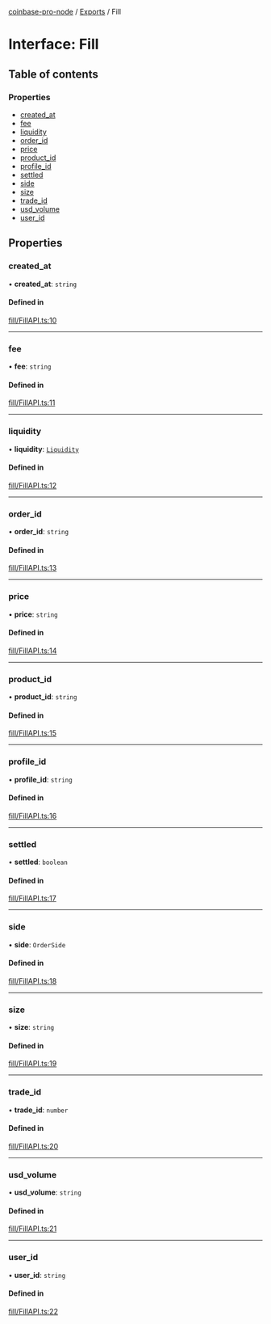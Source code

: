 [coinbase-pro-node](../README.md) / [Exports](../modules.md) / Fill

# Interface: Fill

## Table of contents

### Properties

- [created_at](Fill.md#created_at)
- [fee](Fill.md#fee)
- [liquidity](Fill.md#liquidity)
- [order_id](Fill.md#order_id)
- [price](Fill.md#price)
- [product_id](Fill.md#product_id)
- [profile_id](Fill.md#profile_id)
- [settled](Fill.md#settled)
- [side](Fill.md#side)
- [size](Fill.md#size)
- [trade_id](Fill.md#trade_id)
- [usd_volume](Fill.md#usd_volume)
- [user_id](Fill.md#user_id)

## Properties

### created_at

• **created_at**: `string`

#### Defined in

[fill/FillAPI.ts:10](https://github.com/bennycode/coinbase-pro-node/blob/48475f6/src/fill/FillAPI.ts#L10)

---

### fee

• **fee**: `string`

#### Defined in

[fill/FillAPI.ts:11](https://github.com/bennycode/coinbase-pro-node/blob/48475f6/src/fill/FillAPI.ts#L11)

---

### liquidity

• **liquidity**: [`Liquidity`](../enums/Liquidity.md)

#### Defined in

[fill/FillAPI.ts:12](https://github.com/bennycode/coinbase-pro-node/blob/48475f6/src/fill/FillAPI.ts#L12)

---

### order_id

• **order_id**: `string`

#### Defined in

[fill/FillAPI.ts:13](https://github.com/bennycode/coinbase-pro-node/blob/48475f6/src/fill/FillAPI.ts#L13)

---

### price

• **price**: `string`

#### Defined in

[fill/FillAPI.ts:14](https://github.com/bennycode/coinbase-pro-node/blob/48475f6/src/fill/FillAPI.ts#L14)

---

### product_id

• **product_id**: `string`

#### Defined in

[fill/FillAPI.ts:15](https://github.com/bennycode/coinbase-pro-node/blob/48475f6/src/fill/FillAPI.ts#L15)

---

### profile_id

• **profile_id**: `string`

#### Defined in

[fill/FillAPI.ts:16](https://github.com/bennycode/coinbase-pro-node/blob/48475f6/src/fill/FillAPI.ts#L16)

---

### settled

• **settled**: `boolean`

#### Defined in

[fill/FillAPI.ts:17](https://github.com/bennycode/coinbase-pro-node/blob/48475f6/src/fill/FillAPI.ts#L17)

---

### side

• **side**: `OrderSide`

#### Defined in

[fill/FillAPI.ts:18](https://github.com/bennycode/coinbase-pro-node/blob/48475f6/src/fill/FillAPI.ts#L18)

---

### size

• **size**: `string`

#### Defined in

[fill/FillAPI.ts:19](https://github.com/bennycode/coinbase-pro-node/blob/48475f6/src/fill/FillAPI.ts#L19)

---

### trade_id

• **trade_id**: `number`

#### Defined in

[fill/FillAPI.ts:20](https://github.com/bennycode/coinbase-pro-node/blob/48475f6/src/fill/FillAPI.ts#L20)

---

### usd_volume

• **usd_volume**: `string`

#### Defined in

[fill/FillAPI.ts:21](https://github.com/bennycode/coinbase-pro-node/blob/48475f6/src/fill/FillAPI.ts#L21)

---

### user_id

• **user_id**: `string`

#### Defined in

[fill/FillAPI.ts:22](https://github.com/bennycode/coinbase-pro-node/blob/48475f6/src/fill/FillAPI.ts#L22)
